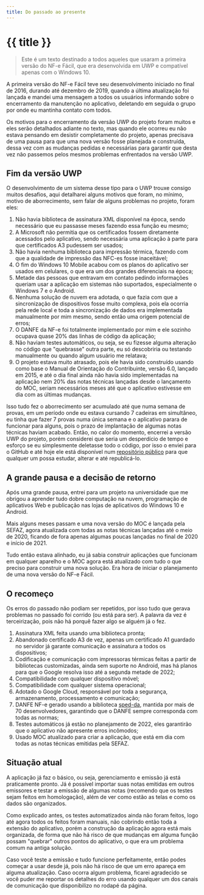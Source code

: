 ```yaml
---
title: Do passado ao presente
---
```


# {{ title }}

> Este é um texto destinado a todos aqueles que usaram a primeira versão do NF-e Fácil, que era desenvolvida em UWP e compatível apenas com o Windows 10.

A primeira versão do NF-e Fácil teve seu desenvolvimento iniciado no final de 2016, durando até dezembro de 2019, quando a última atualização foi lançada e mandei uma mensagem a todos os usuários informando sobre o encerramento da manutenção no aplicativo, deletando em seguida o grupo por onde eu mantinha contato com todos.

Os motivos para o encerramento da versão UWP do projeto foram muitos e eles serão detalhados adiante no texto, mas quando ele ocorreu eu não estava pensando em desistir completamente do projeto, apenas precisava de uma pausa para que uma nova versão fosse planejada e construída, dessa vez com as mudanças pedidas e necessárias para garantir que desta vez não passemos pelos mesmos problemas enfrentados na versão UWP.

## Fim da versão UWP

O desenvolvimento de um sistema desse tipo para o UWP trouxe consigo muitos desafios, aqui detalharei alguns motivos que foram, no mínimo, motivo de aborrecimento, sem falar de alguns problemas no projeto, foram eles: 

1. Não havia biblioteca de assinatura XML disponível na época, sendo necessário que eu passasse meses fazendo essa função eu mesmo;
2. A Microsoft não permitia que os certificados fossem diretamente acessados pelo aplicativo, sendo necessária uma aplicação à parte para que certificados A3 pudessem ser usados;
3. Não havia nenhuma biblioteca para impressão térmica, fazendo com que a qualidade de impressão das NFC-es fosse inaceitável;
4. O fim do Windows 10 Mobile acabou com os planos do aplicativo ser usados em celulares, o que era um dos grandes diferenciais na época;
5. Metade das pessoas que entravam em contato pedindo informações queriam usar a aplicação em sistemas não suportados, especialmente o Windows 7 e o Android.
6. Nenhuma solução de nuvem era adotada, o que fazia com que a sincronização de dispositivos fosse muito complexa, pois ela ocorria pela rede local e toda a sincronização de dados era implementada manualmente por mim mesmo, sendo então uma origem potencial de erros;
7. O DANFE da NF-e foi totalmente implementado por mim e ele sozinho ocupava quase 20% das linhas de código da aplicação;
8. Não haviam testes automáticos, ou seja, se eu fizesse alguma alteração no código que "quebrasse" outra parte, eu só descobriria ou testando manualmente ou quando algum usuário me relatava;
9. O projeto estava muito atrasado, pois ele havia sido construído usando como base o Manual de Orientação do Contribuinte, versão 6.0, lançado em 2015, e até o dia final ainda não havia sido implementadas na aplicação nem 20% das notas técnicas lançadas desde o lançamento do MOC, seriam necessários meses até que o aplicativo estivesse em dia com as últimas mudanças.

Isso tudo fez o aborrecimento ser acumulado até que numa semana de provas, em um período onde eu estava cursando 7 cadeiras em simultâneo, eu tinha que fazer 7 provas numa única semana e o aplicativo parara de funcionar para alguns, pois o prazo de implantação de algumas notas técnicas haviam acabado. Então, no calor do momento, encerrei a versão UWP do projeto, porém considerei que seria um desperdício de tempo e esforço se eu simplesmente deletasse todo o código, por isso o enviei para o GitHub e até hoje ele está disponível num [repositório público](https://github.com/JaedsonBarbosa/NFeFacilLegacy) para que qualquer um possa estudar, alterar e até republicá-lo.

## A grande pausa e a decisão de retorno

Após uma grande pausa, entrei para um projeto na universidade que me obrigou a aprender tudo dobre computação na nuvem, programação de aplicativos Web e publicação nas lojas de aplicativos do Windows 10 e Android.

Mais alguns meses passam e uma nova versão do MOC é lançada pela SEFAZ, agora atualizada com todas as notas técnicas lançadas até o meio de 2020, ficando de fora apenas algumas poucas lançadas no final de 2020 e início de 2021.

Tudo então estava alinhado, eu já sabia construir aplicações que funcionam em qualquer aparelho e o MOC agora está atualizado com tudo o que preciso para construir uma nova solução. Era hora de iniciar o planejamento de uma nova versão do NF-e Fácil.

## O recomeço

Os erros do passado não podiam ser repetidos, por isso tudo que gerava problemas no passado foi corrido (ou está para ser). A palavra da vez é terceirização, pois não há porquê fazer algo se alguém já o fez.

1. Assinatura XML feita usando uma biblioteca pronta;
2. Abandonado certificado A3 de vez, apenas um certificado A1 guardado no servidor já garante comunicação e assinatura a todos os dispositivos;
3. Codificação e comunicação com impressoras térmicas feitas a partir de bibliotecas customizadas, ainda sem suporte no Android, mas há planos para que o Google resolva isso até a segunda metade de 2022;
4. Compatibilidade com qualquer dispositivo móvel;
5. Compatibilidade com qualquer sistema operacional;
6. Adotado o Google Cloud, responsável por toda a segurança, armazenamento, processamento e comunicação;
7. DANFE NF-e gerado usando a biblioteca [sped-da](https://github.com/nfephp-org/sped-da), mantida por mais de 70 desenvolvedores, garantindo que o DANFE sempre corresponda com todas as normas;
8. Testes automáticos já estão no planejamento de 2022, eles garantirão que o aplicativo não apresente erros incômodos;
9. Usado MOC atualizado para criar a aplicação, que está em dia com todas as notas técnicas emitidas pela SEFAZ.

## Situação atual

A aplicação já faz o básico, ou seja, gerenciamento e emissão já está praticamente pronto. Já é possível importar suas notas emitidas em outros emissores e testar a emissão de algumas notas (recomendo que os testes sejam feitos em homologação), além de ver como estão as telas e como os dados são organizados.

Como explicado antes, os testes automatizados ainda não foram feitos, logo até agora todos os feitos foram manuais, não cobrindo então toda a extensão do aplicativo, porém a construção da aplicação agora está mais organizada, de forma que não há risco de que mudanças em alguma função possam "quebrar" outros pontos do aplicativo, o que era um problema comum na antiga solução.

Caso você teste a emissão e tudo funcione perfeitamente, então podes começar a usar desde já, pois não há risco de que um erro apareça em alguma atualização. Caso ocorra algum problema, ficarei agradecido se você puder me reportar os detalhes do erro usando qualquer um dos canais de comunicação que disponibilizo no rodapé da página.

